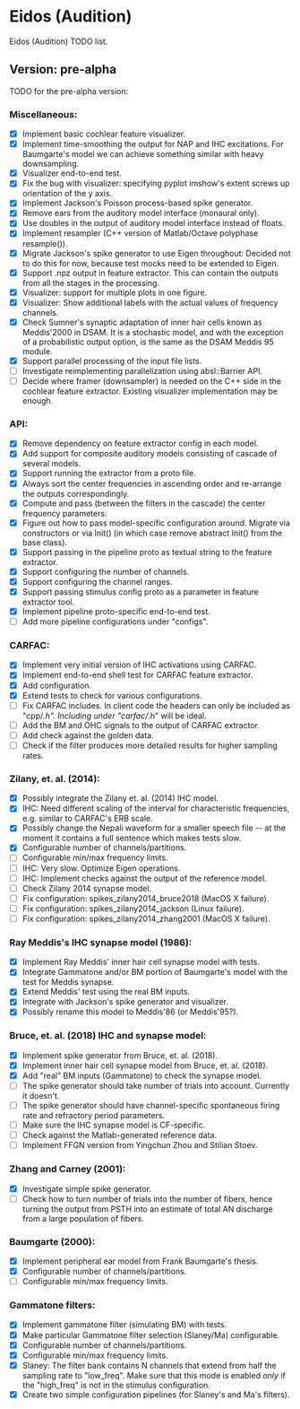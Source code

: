 # Eidos (Audition)

Eidos (Audition) TODO list.

## Version: pre-alpha
TODO for the pre-alpha version:

### Miscellaneous:
  - [X] Implement basic cochlear feature visualizer.
  - [X] Implement time-smoothing the output for NAP and IHC excitations. For
        Baumgarte's model we can achieve something similar with heavy
        downsampling.
  - [X] Visualizer end-to-end test.
  - [X] Fix the bug with visualizer: specifying pyplot imshow's extent
        screws up orientation of the y axis.
  - [X] Implement Jackson's Poisson process-based spike generator.
  - [X] Remove ears from the auditory model interface (monaural only).
  - [X] Use doubles in the output of auditory model interface instead of floats.
  - [X] Implement resampler (C++ version of Matlab/Octave polyphase resample()).
  - [X] Migrate Jackson's spike generator to use Eigen throughout: Decided not
        to do this for now, because test mocks need to be extended to Eigen.
  - [X] Support .npz output in feature extractor. This can contain the outputs
        from all the stages in the processing.
  - [X] Visualizer: support for multiple plots in one figure.
  - [X] Visualizer: Show additional labels with the actual values of frequency
        channels.
  - [X] Check Sumner's synaptic adaptation of inner hair cells known as Meddis'2000
        in DSAM. It is a stochastic model, and with the exception of a probabilistic
        output option, is the same as the DSAM Meddis 95 module.
  - [X] Support parallel processing of the input file lists.
  - [ ] Investigate reimplementing parallelization using absl::Barrier API.
  - [ ] Decide where framer (downsampler) is needed on the C++ side in the
        cochlear feature extractor. Existing visualizer implementation
        may be enough.

### API:
  - [X] Remove dependency on feature extractor config in each model.
  - [X] Add support for composite auditory models consisting of cascade of
        several models.
  - [X] Support running the extractor from a proto file.
  - [X] Always sort the center frequencies in ascending order and re-arrange
        the outputs correspondingly.
  - [X] Compute and pass (between the filters in the cascade) the center
        frequency parameters.
  - [X] Figure out how to pass model-specific configuration around. Migrate
        via constructors or via Init() (in which case remove abstract Init()
        from the base class).
  - [X] Support passing in the pipeline proto as textual string to the feature
        extractor.
  - [X] Support configuring the number of channels.
  - [X] Support configuring the channel ranges.
  - [X] Support passing stimulus config proto as a parameter in feature
        extractor tool.
  - [X] Implement pipeline proto-specific end-to-end test.
  - [ ] Add more pipeline configurations under "configs".

### CARFAC:
  - [X] Implement very initial version of IHC activations using CARFAC.
  - [X] Implement end-to-end shell test for CARFAC feature extractor.
  - [X] Add configuration.
  - [X] Extend tests to check for various configurations.
  - [ ] Fix CARFAC includes. In client code the headers can only be included
        as "cpp/*.h". Including under "carfac/*.h" will be ideal.
  - [ ] Add the BM and OHC signals to the output of CARFAC extractor.
  - [ ] Add check against the golden data.
  - [ ] Check if the filter produces more detailed results for higher sampling
        rates.

### Zilany, et. al. (2014):
  - [X] Possibly integrate the Zilany et. al. (2014) IHC model.
  - [X] IHC: Need different scaling of the interval for characteristic
        frequencies, e.g. similar to CARFAC's ERB scale.
  - [X] Possibly change the Nepali waveform for a smaller speech file --
        at the moment it contains a full sentence which makes tests slow.
  - [X] Configurable number of channels/partitions.
  - [ ] Configurable min/max frequency limits.
  - [ ] IHC: Very slow. Optimize Eigen operations.
  - [ ] IHC: Implement checks against the output of the reference model.
  - [ ] Check Zilany 2014 synapse model.
  - [ ] Fix configuration: spikes_zilany2014_bruce2018 (MacOS X failure).
  - [ ] Fix configuration: spikes_zilany2014_jackson (Linux failure).
  - [ ] Fix configuration: spikes_zilany2014_zhang2001 (MacOS X failure).

### Ray Meddis's IHC synapse model (1986):
  - [X] Implement Ray Meddis' inner hair cell synapse model with tests.
  - [X] Integrate Gammatone and/or BM portion of Baumgarte's model with the
        test for Meddis synapse.
  - [X] Extend Meddis' test using the real BM inputs.
  - [X] Integrate with Jackson's spike generator and visualizer.
  - [X] Possibly rename this model to Meddis'86 (or Meddis'95?).

### Bruce, et. al. (2018) IHC and synapse model:
  - [X] Implement spike generator from Bruce, et. al. (2018).
  - [X] Implement inner hair cell synapse model from Bruce, et. al. (2018).
  - [X] Add "real" BM inputs (Gammatone) to check the synapse model.
  - [ ] The spike generator should take number of trials into account. Currently
        it doesn't.
  - [ ] The spike generator should have channel-specific spontaneous firing
        rate and refractory period parameters.
  - [ ] Make sure the IHC synapse model is CF-specific.
  - [ ] Check against the Matlab-generated reference data.
  - [ ] Implement FFGN version from Yingchun Zhou and Stilian Stoev.

### Zhang and Carney (2001):
  - [X] Investigate simple spike generator.
  - [ ] Check how to turn number of trials into the number of fibers, hence
        turning the output from PSTH into an estimate of total AN discharge
        from a large population of fibers.

### Baumgarte (2000):
  - [X] Implement peripheral ear model from Frank Baumgarte's thesis.
  - [X] Configurable number of channels/partitions.
  - [ ] Configurable min/max frequency limits.

### Gammatone filters:
  - [X] Implement gammatone filter (simulating BM) with tests.
  - [X] Make particular Gammatone filter selection (Slaney/Ma) configurable.
  - [X] Configurable number of channels/partitions.
  - [X] Configurable min/max frequency limits.
  - [X] Slaney: The filter bank contains N channels that extend from half the
        sampling rate to "low_freq". Make sure that this mode is enabled *only*
	if the "high_freq" is not in the stimulus configuration.
  - [X] Create two simple configuration pipelines (for Slaney's and Ma's
        filters).
